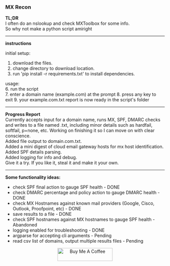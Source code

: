 ### MX Recon

**TL;DR**  
I often do an nslookup and check MXToolbox for some info.  
So why not make a python script amiright  
______________________________________________________________  

**instructions**  

initial setup:  
1. download the files.  
2. change directory to download location.
3. run 'pip install -r requirements.txt' to install dependencies. 

usage:  
6. run the script  
7. enter a domain name (example.com) at the prompt
8. press any key to exit
9. your example.com.txt report is now ready in the script's folder  
______________________________________________________________  

**Progress Report**  
Currently accepts input for a domain name, runs MX, SPF, DMARC checks and writes to a file named <domain>.txt, including minor details such as hardfail, softfail, p=none, etc. Working on finishing it so I can move on with clear conscience.<br>
  Added file output to domain.com.txt.<br>
  Added a mini digest of cloud email gateway hosts for mx host identification.<br>
  Added SPF details parsing.<br>
  Added logging for info and debug.<br>
Give it a try. If you like it, steal it and make it your own. 
______________________________________________________________  
  
**Some functionality ideas:**  
* check SPF final action to gauge SPF health - DONE  
* check DMARC percentage and policy action to gauge DMARC health - DONE 
* check MX Hostnames against known mail providers (Google, Cisco, Outlook, Proofpoint, etc) - DONE  
* save results to a file - DONE  
* check SPF hostnames against MX hostnames to gauge SPF health - Abandoned  
* logging enabled for troubleshooting - DONE
* argparse for accepting cli arguments - Pending  
* read csv list of domains, output multiple results files - Pending  




<p align=center>
<a href="https://www.buymeacoffee.com/cpardue0" target="_blank"><img src="https://cdn.buymeacoffee.com/buttons/default-orange.png" alt="Buy Me A Coffee" height="41" width="174"></a>
</p>
